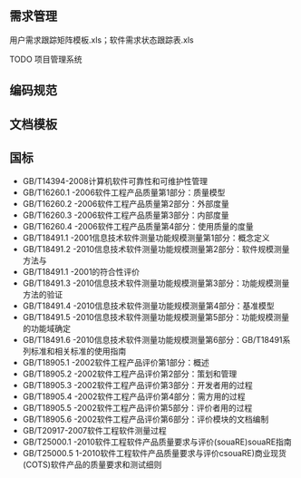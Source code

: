 ## 需求管理
用户需求跟踪矩阵模板.xls；软件需求状态跟踪表.xls

TODO 项目管理系统

## 编码规范

## 文档模板

## 国标
* GB/T14394-2008计算机软件可靠性和可维护性管理
* GB/T16260.1 -2006软件工程产品质量第1部分：质量模型
* GB/T16260.2 -2006软件工程产品质量第2部分：外部度量
* GB/T16260.3 -2006软件工程产品质量第3部分：内部度量
* GB/T16260.4 -2006软件工程产品质量第4部分：使用质量的度量
* GB/T18491.1 -2001信息技术软件测量功能规模测量第1部分：概念定义
* GB/T18491.2 -2010信息技术软件测量功能规模测量第2部分：软件规模测量方法与
* GB/T18491.1 -2001的符合性评价
* GB/T18491.3 -2010信息技术软件测量功能规模测量第3部分：功能规模测量方法的验证
* GB/T18491.4 -2010信息技术软件测量功能规模测量第4部分：基准模型
* GB/T18491.5 -2010信息技术软件测量功能规模测量第5部分：功能规模测量的功能域确定
* GB/T18491.6 -2010信息技术软件测量功能规模测量第6部分：GB/T18491系列标准和相关标准的使用指南
* GB/T18905.1 -2002软件工程产品评价第1部分：概述
* GB/T18905.2 -2002软件工程产品评价第2部分：策划和管理
* GB/T18905.3 -2002软件工程产品评价第3部分：开发者用的过程
* GB/T18905.4 -2002软件工程产品评价第4部分：需方用的过程
* GB/T18905.5 -2002软件工程产品评价第5部分：评价者用的过程
* GB/T18905.6 -2002软件工程产品评价第6部分：评价模块的文档编制
* GB/T20917-2007软件工程软件测量过程
* GB/T25000.1 -2010软件工程软件产品质量要求与评价(souaRE)souaRE指南
* GB/T25000.5 1-2010软件工程软件产品质量要求与评价csouaRE)商业现货(COTS)软件产品的质量要求和测试细则